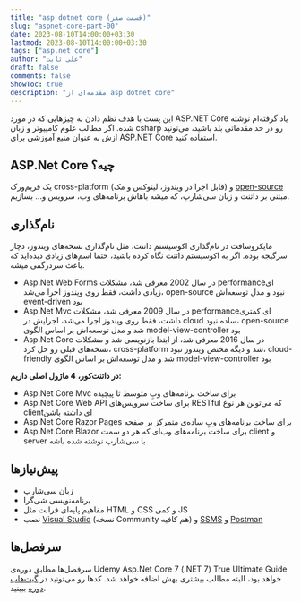 ```yaml
---
title: "asp dotnet core (قسمت صفر)"
slug: "aspnet-core-part-00"
date: 2023-08-10T14:00:00+03:30
lastmod: 2023-08-10T14:00:00+03:30
tags: ["asp.net core"]
author: "علی ثابت"
draft: false
comments: false
ShowToc: true
description: "مقدمه‌ای از asp dotnet core"
---
```

این پست با هدف نظم دادن به چیزهایی که در مورد ASP.NET Core یاد گرفته‌ام نوشته شده. اگر مطالب علوم کامپیوتر و زبان csharp رو در حد مقدماتی بلد باشید، می‌تونید ازش به عنوان منبع آموزشی برای ASP.NET Core استفاده کنید.

ASP.Net Core چیه؟
-----------------

یک فریم‌ورک cross-platform (قابل اجرا در ویندوز، لینوکس و مک) و [open-source](https://github.com/dotnet/aspnetcore) مبتنی بر داتنت و زبان سی‌شارپ، که میشه باهاش برنامه‌های وب، سرویس و... بسازیم.

نام‌گذاری
---------

مایکروسافت در نام‌گذاری اکوسیستم داتنت، مثل نام‌گذاری نسخه‌های ویندوز، دچار سرگیجه بوده. اگر به اکوسیستم داتنت نگاه کرده باشید، حتما اسم‌های زیادی دیده‌اید که باعث سردرگمی میشه.

*   Asp.Net Web Forms در سال 2002 معرفی شد، مشکلات performanceای زیادی داشت، فقط روی ویندوز اجرا می‌شد، open-source نبود و مدل توسعه‌اش event-driven بود
*   Asp.Net Mvc در سال 2009 معرفی شد، مشکلات performanceای کمتری داشت، فقط روی ویندوز اجرا می‌شد، اجرایش در cloud ساده نبود، open-source شد و مدل توسعه‌اش بر اساس الگوی model-view-controller بود
*   Asp.Net Core در سال 2016 معرفی شد، از ابتدا بازنویسی شد و مشکلات نسخه‌های قبلی رو حل کرد، cross-platform شد و دیگه مختص ویندوز نبود، cloud-friendly شد و مدل توسعه‌اش بر اساس الگوی model-view-controller بود

**در داتنت‌کور، 4 ماژول اصلی داریم:**

*   Asp.Net Core Mvc برای ساخت برنامه‌های وبِ متوسط تا پیچیده
*   Asp.Net Core Web API برای ساخت سرویس‌های RESTful که می‌تونن هر نوع clientای داشته باشن
*   Asp.Net Core Razor Pages برای ساخت برنامه‌های وبِ ساده‌ی متمرکز بر صفحه
*   Asp.Net Core Blazor برای ساخت برنامه‌های وب‌ای که هر دو سمت client و server با سی‌شارپ نوشته شده باشه

پیش‌نیازها
----------

*   زبان سی‌شارپ
*   برنامه‌نویسی شی‌گرا
*   مفاهیم پایه‌ای فرانت مثل HTML و CSS و کمی JS
*   نصب [Visual Studio](https://visualstudio.microsoft.com/downloads/) (نسخه Community هم کافیه) و [SSMS](https://learn.microsoft.com/en-us/sql/ssms/download-sql-server-management-studio-ssms) و [Postman](https://www.postman.com/downloads/)

سرفصل‌ها
--------

سرفصل‌ها مطابق دوره‌ی Udemy Asp.Net Core 7 (.NET 7) True Ultimate Guide خواهد بود، البته مطالب بیشتری بهش اضافه خواهد شد. کدها رو می‌تونید در [گیت‌هاب دوره](https://github.com/Harsha-Global/AspNetCore-Harsha) ببینید.